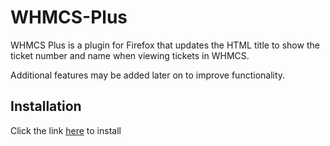# WHMCS-Plus

WHMCS Plus is a plugin for Firefox that updates the HTML title to show the ticket number and name when viewing tickets in WHMCS. 

Additional features may be added later on to improve functionality. 

## Installation
Click the link [here](https://github.com/Evan-Slable/WHMCS-Plus/blob/main/67789f0f5c7b4def97c4-1.0.xpi) to install
